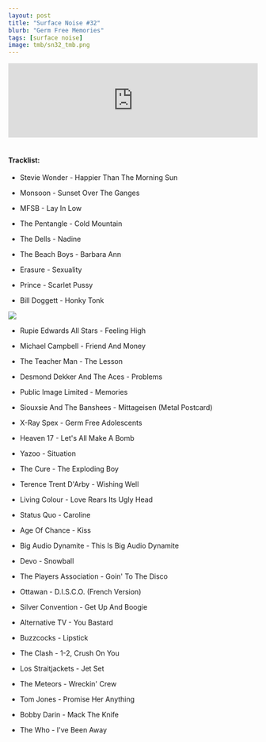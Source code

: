 ```yaml
---
layout: post
title: "Surface Noise #32"
blurb: "Germ Free Memories"
tags: [surface noise]
image: tmb/sn32_tmb.png
---
```


<iframe scrolling="no" id="hearthis_at_track_3028436" width="100%" height="150" src="https://hearthis.at/embed/3028436/transparent_black/?hcolor=&color=&style=2&block_size=2&block_space=1&background=1&waveform=0&cover=0&autoplay=0&css=" frameborder="0" allowtransparency allow="autoplay"><p>Listen to <a href="https://hearthis.at/zerocc/surface-noise-32-8318/" target="_blank">Surface Noise #32 (8/3/18)</a> <span>by</span><a href="https://hearthis.at/zerocc/" target="_blank" >Zero</a> <span>on</span> <a href="https://hearthis.at/" target="_blank">hearthis.at</a></p></iframe>
&nbsp;

#### Tracklist:

- Stevie Wonder - Happier Than The Morning Sun
- Monsoon - Sunset Over The Ganges
- MFSB - Lay In Low

- The Pentangle - Cold Mountain
- The Dells - Nadine
- The Beach Boys - Barbara Ann

- Erasure - Sexuality
- Prince - Scarlet Pussy
- Bill Doggett - Honky Tonk

![](https://lh3.googleusercontent.com/VzOcwwFC1THlFQriH7kFCBroL0ZG4zfRfAZ_jOtH22-q57FlQmH-8KwlAidJUFpqj03zLbENca_u_lZgpWcSCRuvBEN9k5A6xPor99F1Y817HOSSp15ZwzPQH3Od1L104JPXnxd85NAgCgKlFhojrGkGmGLks07yQiOBniYf-ZZE5DPXSIhl1Xvjmfagyo4kSwrdvPeizkEEk7u7CzO2bIyYrq03VhEWiSMMZt7PWniAAlnRktjE0FH7QlzcIJbq40NLjwCExvoxq9UxSMMMUEKf8ad3clGU7zKznJ_jFHmOl-CmUl5gZf619AGv7IQ9xy-efAqk1bv1y_j_i_rZ9cTFmjuNmWtmv3XY4Gy_ATK79w37tTX_rTDr1p2rGKZJJdLa7zBZiL-eJ5STq56AIpwFWGYw9fM_4XRLwEpu1Paf7m2kTQKT4YuvL4dv70T00NNU_XAhVNnBIaOmN-CvTt8EcGGHW2FAPUa8JpLzLp_8hOv22x2tZyTR_o38WmwNX9Wr7KQE1x1NNaMC2LhC_B-YT04UG4fDF_WFArCmS0YCdUByELqH3s5-0cEWxoBz-o3OPP-wPG5XONqJT5TRnfRu8uoTeB3gkZ_BaVRp2GbkrjHDOR7SxbQ8-9jCmoj-mwMydShW6g-G637lVOY5opEu=w600-h602-no)

- Rupie Edwards All Stars - Feeling High
- Michael Campbell - Friend And Money
- The Teacher Man - The Lesson
- Desmond Dekker And The Aces - Problems

- Public Image Limited - Memories
- Siouxsie And The Banshees - Mittageisen (Metal Postcard)
- X-Ray Spex - Germ Free Adolescents

- Heaven 17 - Let's All Make A Bomb
- Yazoo - Situation
- The Cure - The Exploding Boy

- Terence Trent D'Arby - Wishing Well
- Living Colour - Love Rears Its Ugly Head
- Status Quo - Caroline

- Age Of Chance - Kiss
- Big Audio Dynamite - This Is Big Audio Dynamite
- Devo - Snowball

- The Players Association - Goin' To The Disco
- Ottawan - D.I.S.C.O. (French Version)
- Silver Convention - Get Up And Boogie

- Alternative TV - You Bastard
- Buzzcocks - Lipstick
- The Clash - 1-2, Crush On You
- Los Straitjackets - Jet Set
- The Meteors - Wreckin' Crew

- Tom Jones - Promise Her Anything
- Bobby Darin - Mack The Knife

- The Who - I've Been Away
